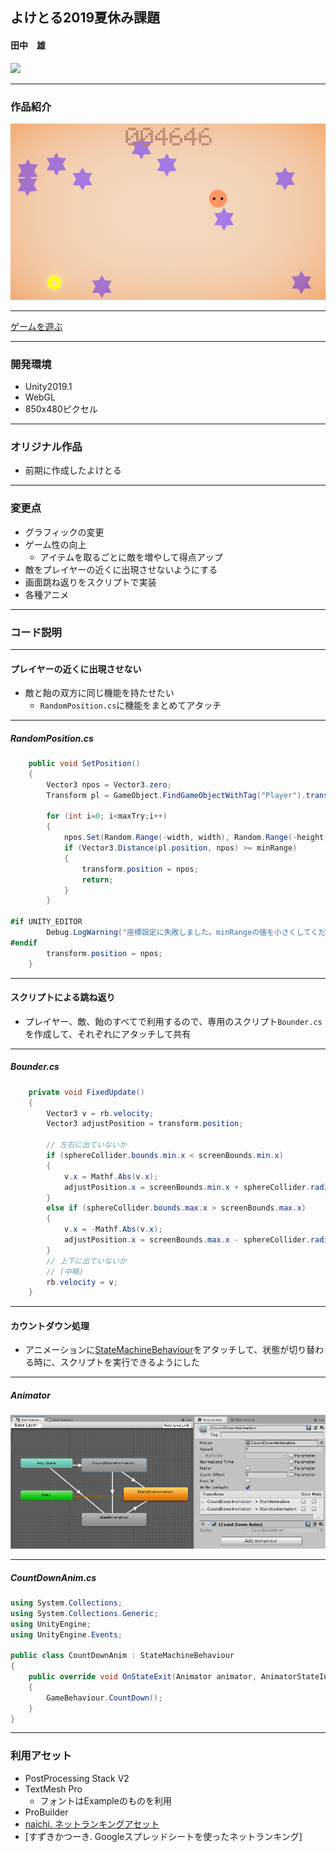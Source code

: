 ## よけとる2019夏休み課題
#### 田中　雄

[<img src="https://gitpitch.com/pitchme/cdn/github/dat19/yoketoru2019summer/master/43F92675B230A3E8E3FC41067E1E5199C96CF25608E163B904CD66D8644DC8FF1E467467CB9E1D37642E3C24A68E2E250C5306EF1DE5A86442421D267AF1201C0562B98395C017DF5F7F370929E9699B40F4E6FFDAA94F21ACA99DACDCF1FDA4/images/title.png" height="200px">](https://dat19.github.io/yoketoru2019summer/webgl/index.html)

---

### 作品紹介

![ゲーム画面](images/game.png)

---

[ゲームを遊ぶ](https://dat19.github.io/yoketoru2019summer/webgl/index.html)

---

### 開発環境
- Unity2019.1
- WebGL
- 850x480ピクセル

---

### オリジナル作品

- 前期に作成したよけとる

---

### 変更点
- グラフィックの変更
- ゲーム性の向上
  - アイテムを取るごとに敵を増やして得点アップ
- 敵をプレイヤーの近くに出現させないようにする
- 画面跳ね返りをスクリプトで実装
- 各種アニメ

---

### コード説明

---

#### プレイヤーの近くに出現させない

- 敵と飴の双方に同じ機能を持たせたい
  - `RandomPosition.cs`に機能をまとめてアタッチ

---

##### RandomPosition.cs

```cs
    public void SetPosition()
    {
        Vector3 npos = Vector3.zero;
        Transform pl = GameObject.FindGameObjectWithTag("Player").transform;

        for (int i=0; i<maxTry;i++)
        {
            npos.Set(Random.Range(-width, width), Random.Range(-height, height), 0);
            if (Vector3.Distance(pl.position, npos) >= minRange)
            {
                transform.position = npos;
                return;
            }
        }

#if UNITY_EDITOR
        Debug.LogWarning("座標設定に失敗しました。minRangeの値を小さくしてください。", gameObject);
#endif
        transform.position = npos;
    }
```

---

#### スクリプトによる跳ね返り
- プレイヤー、敵、飴のすべてで利用するので、専用のスクリプト`Bounder.cs`を作成して、それぞれにアタッチして共有

---

##### Bounder.cs

```cs
    private void FixedUpdate()
    {
        Vector3 v = rb.velocity;
        Vector3 adjustPosition = transform.position;

        // 左右に出ていないか
        if (sphereCollider.bounds.min.x < screenBounds.min.x)
        {
            v.x = Mathf.Abs(v.x);
            adjustPosition.x = screenBounds.min.x + sphereCollider.radius;
        }
        else if (sphereCollider.bounds.max.x > screenBounds.max.x)
        {
            v.x = -Mathf.Abs(v.x);
            adjustPosition.x = screenBounds.max.x - sphereCollider.radius;
        }
        // 上下に出ていないか
        // (中略)
        rb.velocity = v;
    }
```

---

#### カウントダウン処理
- アニメーションに[StateMachineBehaviour](https://docs.unity3d.com/ja/2017.4/ScriptReference/StateMachineBehaviour.html)をアタッチして、状態が切り替わる時に、スクリプトを実行できるようにした

---

##### Animator

![カウントダウンアニメーター](images/statemachine.png)

---

##### CountDownAnim.cs

```cs
using System.Collections;
using System.Collections.Generic;
using UnityEngine;
using UnityEngine.Events;

public class CountDownAnim : StateMachineBehaviour
{
    public override void OnStateExit(Animator animator, AnimatorStateInfo stateInfo, int layerIndex)
    {
        GameBehaviour.CountDown();
    }
}

```

---

### 利用アセット
- PostProcessing Stack V2
- TextMesh Pro
  - フォントはExampleのものを利用
- ProBuilder
- [naichi. ネットランキングアセット]()
- [すずきかつーき. Googleスプレッドシートを使ったネットランキング]
